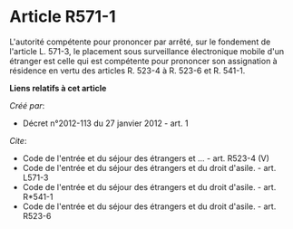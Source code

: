 # Article R571-1

L'autorité compétente pour prononcer par arrêté, sur le fondement de l'article L. 571-3, le placement sous surveillance
électronique mobile d'un étranger est celle qui est compétente pour prononcer son assignation à résidence en vertu des
articles R. 523-4 à R. 523-6 et R. 541-1.

**Liens relatifs à cet article**

_Créé par_:

  - Décret n°2012-113 du 27 janvier 2012 - art. 1

_Cite_:

  - Code de l'entrée et du séjour des étrangers et ... - art. R523-4 (V)
  - Code de l'entrée et du séjour des étrangers et du droit d'asile. - art. L571-3
  - Code de l'entrée et du séjour des étrangers et du droit d'asile. - art. R*541-1
  - Code de l'entrée et du séjour des étrangers et du droit d'asile. - art. R523-6
